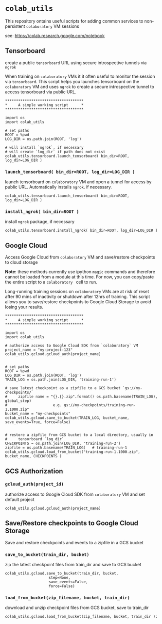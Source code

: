 # `colab_utils`
This repository ontains useful scripts for adding common services to non-persistent `colaboratory` VM sessions

see: https://colab.research.google.com/notebook


## Tensorboard 
create a public `tensorboard` URL using secure introspective tunnels via `ngrok`

When training on `colaboratory` VMs it it often useful to monitor the session via 
`tensorboard`. This script helps you launches tensorboard on the `colaboratory` VM and 
uses `ngrok` to create a secure introspective tunnel to access tensorboard via public URL.

```
************************************
*     A simple working script      *
************************************

import os
import colab_utils

# set paths
ROOT = %pwd
LOG_DIR = os.path.join(ROOT, 'log')

# will install `ngrok`, if necessary
# will create `log_dir` if path does not exist
colab_utils.tensorboard.launch_tensorboard( bin_dir=ROOT, log_dir=LOG_DIR )

```

### `launch_tensorboard( bin_dir=ROOT, log_dir=LOG_DIR )`
launch tensorboard on `colaboratory` VM and open a tunnel for access by public URL. Automatically installs `ngrok`. if necessary.

```
colab_utils.tensorboard.launch_tensorboard( bin_dir=ROOT, log_dir=LOG_DIR )
```


### `install_ngrok( bin_dir=ROOT )`
install `ngrok` package, if necessary

```
colab_utils.tensorboard.install_ngrok( bin_dir=ROOT, log_dir=LOG_DIR )
```


## Google Cloud
Access Google Cloud from `colaboratory` VM and save/restore checkpoints to cloud storage

**Note:** these methods currently use ipython `magic` commands and therefore cannot be loaded from a module at this time. For now, you can copy/paste the entire script to a `colaboratory ` cell to run.


Long-running training sessions on `colaboratory` VMs are at risk of reset after 90 mins of
inactivity or shutdown after 12hrs of training. This script allows you to save/restore
checkpoints to Google Cloud Storage to avoid losing your results.

```
************************************
*     A simple working script      *
************************************

import os
import colab_utils

# authorize access to Google Cloud SDK from `colaboratory` VM
project_name = "my-project-123"
colab_utils.gcloud.gcloud_auth(project_name)


# set paths
ROOT = %pwd
LOG_DIR = os.path.join(ROOT, 'log')
TRAIN_LOG = os.path.join(LOG_DIR, 'training-run-1')

# save latest checkpoint as a zipfile to a GCS bucket `gs://my-checkpoints/`
#     zipfile name = "{}.{}.zip".format() os.path.basename(TRAIN_LOG), global_step)
#                     e.g. gs://my-checkpoints/training-run-1.1000.zip"
bucket_name = "my-checkpoints"
colab_utils.gcloud.save_to_bucket(TRAIN_LOG, bucket_name, save_events=True, force=False)


# restore a zipfile from GCS bucket to a local directory, usually in  
#     tensorboard `log_dir`
CHECKPOINTS = os.path.join(LOG_DIR, 'training-run-2')
zipfile = os.path.basename(TRAIN_LOG)   # training-run-1
colab_utils.gcloud.load_from_bucket("training-run-1.1000.zip", bucket_name, CHECKPOINTS )
```

## GCS Authorization

### `gcloud_auth(project_id)`
authorize access to Google Cloud SDK from `colaboratory` VM and set default project
```
colab_utils.gcloud.gcloud_auth(project_name)
```


## Save/Restore checkpoints to Google Cloud Storage
Save and restore checkpoints and events to a zipfile in a GCS bucket


### `save_to_bucket(train_dir, bucket)`
zip the latest checkpoint files from train_dir and save to GCS bucket
```
colab_utils.gcloud.save_to_bucket(train_dir, bucket, 
                    step=None, 
                    save_events=False, 
                    force=False)
```

### `load_from_bucket(zip_filename, bucket, train_dir)`
download and unzip checkpoint files from GCS bucket, save to train_dir
```
colab_utils.gcloud.load_from_bucket(zip_filename, bucket, train_dir ):
```
